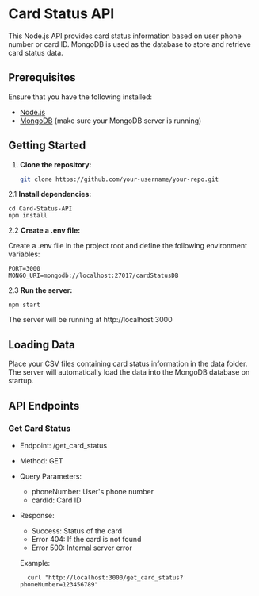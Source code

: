 # Card Status API

This Node.js API provides card status information based on user phone number or card ID. MongoDB is used as the database to store and retrieve card status data.

## Prerequisites

Ensure that you have the following installed:

- [Node.js](https://nodejs.org/)
- [MongoDB](https://www.mongodb.com/) (make sure your MongoDB server is running)

## Getting Started

1. **Clone the repository:**

   ```bash
   git clone https://github.com/your-username/your-repo.git

2.1 **Install dependencies:**

    
    cd Card-Status-API
    npm install

2.2 **Create a .env file:**

Create a .env file in the project root and define the following environment variables:

    PORT=3000
    MONGO_URI=mongodb://localhost:27017/cardStatusDB

2.3 **Run the server:**

    npm start
The server will be running at http://localhost:3000


## Loading Data
    
Place your CSV files containing card status information in the data folder. The server will automatically load the data into the MongoDB database on startup.

## API Endpoints

### Get Card Status

- Endpoint: /get_card_status
- Method: GET
- Query Parameters:
    - phoneNumber: User's phone number
    - cardId: Card ID
- Response:
    - Success: Status of the card
    - Error 404: If the card is not found
    - Error 500: Internal server error

    Example:
        
        curl "http://localhost:3000/get_card_status?phoneNumber=123456789"
